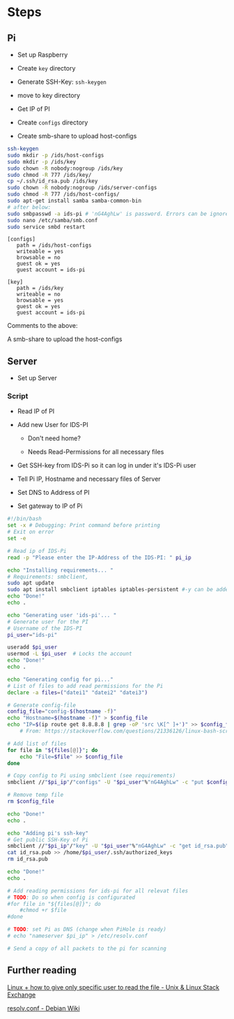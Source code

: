 # Steps

## Pi

- Set up Raspberry

- Create `key` directory

- Generate SSH-Key: `ssh-keygen`

- move to key directory

- Get IP of PI

- Create `configs` directory

- Create smb-share to upload host-configs

```bash
ssh-keygen
sudo mkdir -p /ids/host-configs
sudo mkdir -p /ids/key
sudo chown -R nobody:nogroup /ids/key
sudo chmod -R 777 /ids/key/
cp ~/.ssh/id_rsa.pub /ids/key
sudo chown -R nobody:nogroup /ids/server-configs
sudo chmod -R 777 /ids/host-configs/
sudo apt-get install samba samba-common-bin
# after below:
sudo smbpasswd -a ids-pi # 'nG4AghLw' is password. Errors can be ignored
sudo nano /etc/samba/smb.conf
sudo service smbd restart
```

```text
[configs]
   path = /ids/host-configs
   writeable = yes
   browsable = no
   guest ok = yes
   guest account = ids-pi

[key]
   path = /ids/key
   writeable = no
   browsable = yes
   guest ok = yes
   guest account = ids-pi
```

Comments to the above:

A smb-share to upload the host-configs

## Server

- Set up Server

### Script

- Read IP of PI

- Add new User for IDS-PI
  
  - Don't need home?
  
  - Needs Read-Permissions for all necessary files

- Get SSH-key from IDS-Pi so it can log in under it's IDS-Pi user

- Tell Pi IP, Hostname and necessary files of Server

- Set DNS to Address of PI

- Set gateway to IP of Pi

```bash
#!/bin/bash
set -x # Debugging: Print command before printing
# Exit on error
set -e

# Read ip of IDS-Pi
read -p "Please enter the IP-Address of the IDS-PI: " pi_ip

echo "Installing requirements... "
# Requirements: smbclient, 
sudo apt update
sudo apt install smbclient iptables iptables-persistent #-y can be added to automate
echo "Done!"
echo .

echo "Generating user 'ids-pi'... "
# Generate user for the PI
# Username of the IDS-PI
pi_user="ids-pi"

useradd $pi_user
usermod -L $pi_user  # Locks the account
echo "Done!"
echo .

echo "Generating config for pi..."
# List of files to add read permissions for the Pi
declare -a files=("datei1" "datei2" "datei3")

# Generate config-file
config_file="config-$(hostname -f)"
echo "Hostname=$(hostname -f)" > $config_file
echo "IP=$(ip route get 8.8.8.8 | grep -oP 'src \K[^ ]+')" >> $config_file # IP Address, used to connect to the Internet
    # From: https://stackoverflow.com/questions/21336126/linux-bash-script-to-extract-ip-address

# Add list of files
for file in "${files[@]}"; do
    echo "File=$file" >> $config_file
done

# Copy config to Pi using smbclient (see requirements)
smbclient //"$pi_ip"/"configs" -U "$pi_user"%"nG4AghLw" -c "put $config_file"

# Remove temp file
rm $config_file

echo "Done!"
echo .

echo "Adding pi's ssh-key"
# Get public SSH-Key of Pi
smbclient //"$pi_ip"/"key" -U "$pi_user"%"nG4AghLw" -c "get id_rsa.pub"
cat id_rsa.pub >> /home/$pi_user/.ssh/authorized_keys
rm id_rsa.pub

echo "Done!"
echo .

# Add reading permissions for ids-pi for all relevat files
# TODO: Do so when config is configurated
#for file in "${files[@]}"; do
    #chmod +r $file
#done

# TODO: set Pi as DNS (change when PiHole is ready)
# echo "nameserver $pi_ip" > /etc/resolv.conf

# Send a copy of all packets to the pi for scanning
```

## Further reading

[Linux + how to give only specific user to read the file - Unix & Linux Stack Exchange](https://unix.stackexchange.com/questions/401207/linux-how-to-give-only-specific-user-to-read-the-file)

[resolv.conf - Debian Wiki](https://wiki.debian.org/resolv.conf)
